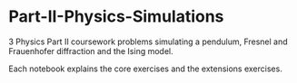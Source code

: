 # Part-II-Physics-Simulations
3 Physics Part II coursework problems simulating a pendulum, Fresnel and Frauenhofer diffraction and the Ising model.

Each notebook explains the core exercises and the extensions exercises.

